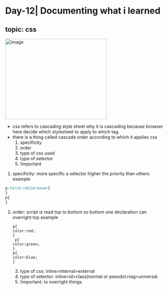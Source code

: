 # Day-12| Documenting what i learned
## topic: css

<img width="324" height="256" alt="image" src="https://github.com/user-attachments/assets/32569f87-d4b6-4759-a403-5645f76cfa84" />

- css refers to cascading style sheet why it is cascading because browser here decide which stylesheet to apply to which tag.
- there is a thing called cascade order according to which it applies css
  1. specificity
  2. order
  3. type of css used
  4. type of selector
  5. !important

 1. specificity: more specific a selector higher the priority than others  
  example
  ```css
  p:first-child:hover{
  }
  p{
  }
  ```
2. order: script is read top to bottom so bottom one declaration can overright top
   example
   ```
   p{
   color:red;
   }
    p{
   color:green;
   }
   p{
   color:blue;
   }
   ```
   3. type of css: inline>internal>external
   4. type of selector: inline>id>class(normal or pseudo)>tag>universal.
   5. !important: to overright things.
      
